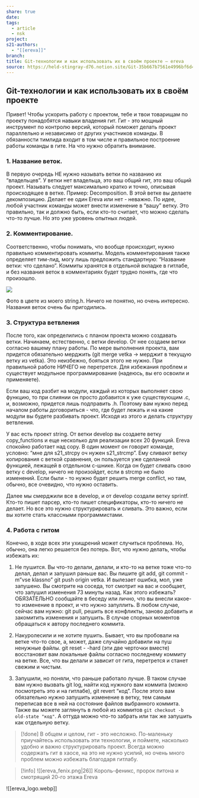 ```yaml
---
share: true
date: 
tags:
  - article
  - nsk
project: 
s21-authors:
  - "[[ereva]]"
branch: 
title: Git-технологии и как использовать их в своём проекте – ereva
source: https://held-stingray-d76.notion.site/Git-35b667b7561e4996bf6d459b4422705b
---
```


## Git-технологии и как использовать их в своём проекте

Привет! Чтобы ускорить работу с проектом, тебе и твои товарищам по проекту понадобятся навыки владения гит. Гит - это мощный инструмент по контролю версий, который поможет делать проект параллельно и независимо от других участников команды. В обязанности тимлида входит в том числе и правильное построение работы команды в гите. На что нужно обратить внимание.

### 1. Название веток.
В первую очередь НЕ нужно называть ветки по названию их “владельцев”. У ветки нет владельца, это ваш общий гит, это ваш общий проект. Называть следует максимально кратко и точно, описывая происходящее в ветке. Пример: Decomposition. В этой ветке вы делаете декомпозицию. Делает ее один Ereva или нет - неважно. По идее, любой участник команды может внести изменение в “вашу” ветку. Это правильно, так и должно быть, если кто-то считает, что можно сделать что-то лучше. Но это уже уровень опытных людей.

### 2. Комментирование.
Соответственно, чтобы понимать, что вообще происходит, нужно правильно комментировать коммиты. Модель комментирования также определяет тим-лид, могу лишь предложить стандартную: “Название ветки: что сделано”. Коммиты хранятся в отдельной вкладке в гитлабе, и без названия веток в комментариях будет трудно понять, где что произошло.

![](https://held-stingray-d76.notion.site/image/https%3A%2F%2Fprod-files-secure.s3.us-west-2.amazonaws.com%2Fa379829c-7230-4079-82c6-dd019affe91b%2F213d146b-cbac-478b-ada3-ce600445c222%2FScreen_Shot_2022-04-07_at_19.23.03.png?table=block&id=b9a1b2d9-8754-45d5-abf3-3a98e44cc3e6&spaceId=a379829c-7230-4079-82c6-dd019affe91b&width=1890&userId=&cache=v2)

Фото в цвете из моего string.h. Ничего не понятно, но очень интересно. Названия веток очень бы пригодились.

### 3. Структура ветвления
После того, как определились с планом проекта можно создавать ветки. Начинаем, естественно, с ветки develop. От нее создаем ветки согласно вашему плану работы. По мере выполнения проекта, вам придется обязательно мерджить (git merge vetka → мерджит в текущую ветку из vetka). Это неизбежно, бояться этого не нужно. При правильной работе НИЧЕГО не перетрется. Для избежания проблем и существует модульное программирование (надеюсь, вы его освоили и применяете).

Если ваш код разбит на модули, каждый из которых выполняет свою функцию, то при слиянии он просто добавится к уже существующим .c, и, возможно, придется лишь подправить .h. Поэтому вам нужно перед началом работы договориться - что, где будет лежать и на какие модули вы будете разбивать проект. Исходя из этого и делать структуру ветвления.

У вас есть проект string. От ветки develop вы создаете ветку copy\_functions и еще несколько для реализации всех 20 функций. Ereva спокойно работает над copy. В один момент он говорит команде, условно: “мне для s21\_strcpy оч нужен s21\_strcmp”. Ему сливают ветку копирования с веткой сравнения, он пользуется уже сделанной функцией, лежащей в отдельном с-шнике. Когда он будет сливать свою ветку с develop, ничего не произойдет, если в strcmp не было изменений. Если были - то нужно будет решить merge conflict, но там, обычно, все очевидно, что нужно оставить.

Далее мы смерджили все в develop, и от develop создали ветку sprintf. Кто-то пишет парсер, кто-то пишет спецификаторы, кто-то ничего не делает. Но все это нужно структурировать и сливать. Это важно, если вы хотите стать классными программистами.

### 4. Работа с гитом
Конечно, в ходе всех эти ухищрений может случиться проблема. Но, обычно, она легко решается без потерь. Вот, что нужно делать, чтобы избежать их:

1. Не пушится. Вы что-то делали, делали, и кто-то на ветке тоже что-то делал, делал и запушил раньше вас. Вы пишите git add, git commit -m”vse klassno” git push origin vetka. И вылезает ошибка, мол, уже запушено. Вы смотрите на соседа, тот смотрит на вас и сообщает, что запушил изменения 73 минуты назад. Как этого избежать? ОБЯЗАТЕЛЬНО сообщайте в беседу или лично, что вы внесли какое-то изменение в проект, и что нужно запуллить. В любом случае, сейчас вам нужно: git pull, решить все конфликты, заново добавить и закомитить изменения и запушить. В случае спорных моментов обращаться к автору последнего коммита.

2. Накуролесили и не хотите пушить. Бывает, что вы пробовали на ветке что-то свое, а, может, даже случайно добавили на пуш ненужные файлы. git reset - -hard (эти две черточки вместе) восстановит вам локальные файлы согласно последнему коммиту на ветке. Все, что вы делали и зависит от гита, перетрется и станет свежим и чистым.

3. Запушили, но поняли, что раньше работало лучше. В таком случае вам нужно вызвать git log, найти код нужного вам коммита (можно посмотреть это и на гитлабе), git revert “код”. После этого вам обязательно нужно запушить изменение в ветку, тем самым переписав все в ней на состояние файлов выбранного коммита. Также вы можете заглянуть в любой из коммитов `git checkout -b old-state "код"`. А оттуда можно что-то забрать или так же запушить как отдельную ветку.

> [!done] 
> В общем и целом, гит - это несложно. По-маленьку приучайтесь использовать эти технологии, и поймете, насколько удобно и важно структурировать проект. Всегда можно содержать гит в хаосе, на это не нужно усилий, но очень много проблем можно избежать благодаря гитлабу. 

> [!info] 
> ![[ereva_fenix.png|26]] Король-феникс, пророк питона и смотрящий 20-го этажа Ereva

![[ereva_logo.webp]]